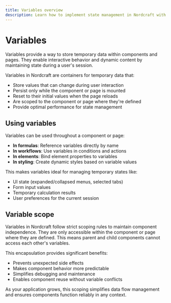 ```yaml
---
title: Variables overview
description: Learn how to implement state management in Nordcraft with variables to store temporary data within components and pages.
---
```


# Variables

Variables provide a way to store temporary data within components and pages. They enable interactive behavior and dynamic content by maintaining state during a user's session.

Variables in Nordcraft are containers for temporary data that:

- Store values that can change during user interaction
- Persist only while the component or page is mounted
- Reset to their initial values when the page reloads
- Are scoped to the component or page where they're defined
- Provide optimal performance for state management

## Using variables

Variables can be used throughout a component or page:

- **In formulas**: Reference variables directly by name
- **In workflows**: Use variables in conditions and actions
- **In elements**: Bind element properties to variables
- **In styling**: Create dynamic styles based on variable values

This makes variables ideal for managing temporary states like:

- UI state (expanded/collapsed menus, selected tabs)
- Form input values
- Temporary calculation results
- User preferences for the current session

## Variable scope

Variables in Nordcraft follow strict scoping rules to maintain component independence. They are only accessible within the component or page where they are defined. This means parent and child components cannot access each other's variables.

This encapsulation provides significant benefits:

- Prevents unexpected side effects
- Makes component behavior more predictable
- Simplifies debugging and maintenance
- Enables component reuse without variable conflicts

As your application grows, this scoping simplifies data flow management and ensures components function reliably in any context.
